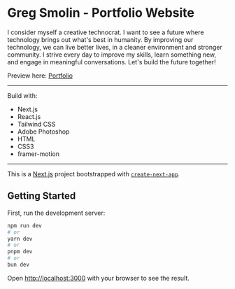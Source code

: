 # Greg Smolin - Portfolio Website

I consider myself a creative technocrat. I want to see a future where technology brings out what's best
in humanity. By improving our technology, we can live better lives, in a cleaner environment and
stronger community. I strive every day to improve my skills, learn something new, and engage in
meaningful conversations. Let's build the future together!

Preview here: [Portfolio](https://website-portfolio-thetrancemachines-projects.vercel.app/)

---

Build with:

- Next.js
- React.js
- Tailwind CSS
- Adobe Photoshop
- HTML
- CSS3
- framer-motion

---

This is a [Next.js](https://nextjs.org/) project bootstrapped with [`create-next-app`](https://github.com/vercel/next.js/tree/canary/packages/create-next-app).

## Getting Started

First, run the development server:

```bash
npm run dev
# or
yarn dev
# or
pnpm dev
# or
bun dev
```

Open [http://localhost:3000](http://localhost:3000) with your browser to see the result.
